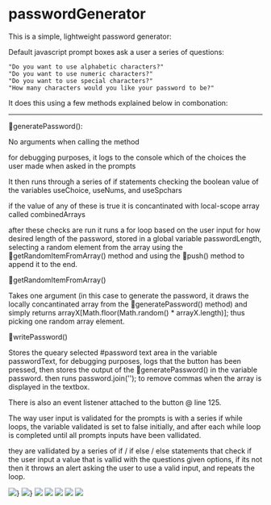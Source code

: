# passwordGenerator

This is a simple, lightweight password generator:

Default javascript prompt boxes ask a user a series of questions:

    "Do you want to use alphabetic characters?"
    "Do you want to use numeric characters?"
    "Do you want to use special characters?"
    "How many characters would you like your password to be?"

It does this using a few methods explained below in combonation:

--------------------------------------------------------------------------------------------------------------------------

🔴generatePassword():

No arguments when calling the method

for debugging purposes, it logs to the console which of the choices the user made when asked in the prompts

It then runs through a series of if statements checking the boolean value of the variables useChoice, useNums, and useSpchars

if the value of any of these is true it is concantinated with local-scope array called combinedArrays

after these checks are run it runs a for loop based on the user input for how desired length of the password, stored in a global variable passwordLength, selecting a random element from the array using the 🔴getRandomItemFromArray() method and using the 🔴push() method to append it to the end.


🔴getRandomItemFromArray()

Takes one argument (in this case to generate the password, it draws the locally concantinated array from the 🔴generatePassword() method) and simply returns arrayX[Math.floor(Math.random() * arrayX.length)];
thus picking one random array element.

🔴writePassword()

Stores the queary selected #password text area in the variable passwordText, for debugging purposes, logs that the button has been pressed, then stores the output of the 🔴generatePassword() in the variable password. then runs password.join(''); to remove commas when the array is displayed in the textbox. 


There is also an event listener attached to the button @ line 125.

The way user input is validated for the prompts is with a series if while loops, the variable validated is set to false initially, and after each while loop is completed until all prompts inputs have been vallidated.

they are vallidated by a series of if / if else / else statements that check if the user input a value that is vallid with the questions given options, if its not then it throws an alert asking the user to use a valid input, and repeats the loop.

![](prompt1)}
![](prompt2)}
![](prompt3)
![](prompt4)
![](promptfail1)
![](promptfail2)
![](generatedPassword)






